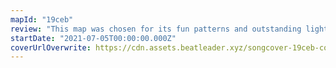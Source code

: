 ```yaml
---
mapId: "19ceb"
review: "This map was chosen for its fun patterns and outstanding lights! We'd like to thank ETAN for his years of service as an amazing mapper for the community."
startDate: "2021-07-05T00:00:00.000Z"
coverUrlOverwrite: https://cdn.assets.beatleader.xyz/songcover-19ceb-cover.jpg
---
```

